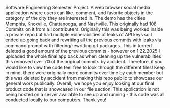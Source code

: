 Software Engineering Semester Project. A web browser social media application where users can like, comment, and favorite objects in the category of the city they are interested in.
The demo has the cities Memphis, Knoxville, Chattanooga, and Nashville. This originally had 108 Commits on it from all contributers. 
Originally this was being worked inside a private repo but had multiple vulnerabilities of leaks of API keys so I ended up going back and rewriting all the previous commits with leaks via command prompt with filtering/rewritting git packages.
This in turned deleted a good amount of the previous commits - however on 1.22.2025 I uploaded the whole final app back as when cleaning up the vulnerabilities this removed over 70
of the original commits by accident. Therefore, if you would like to view the code feel free to look through the different files! Keep in mind, there were originally more commits over time
by each member but this was deleted by accident from making this repo public to showcase our general work publically. Overall, we hope you enjoy looking at our final product code that is showcased in our file section!
This application is not being hosted on a server available to see up and running - this code was all conducted locally to our computers. Thank you! 
